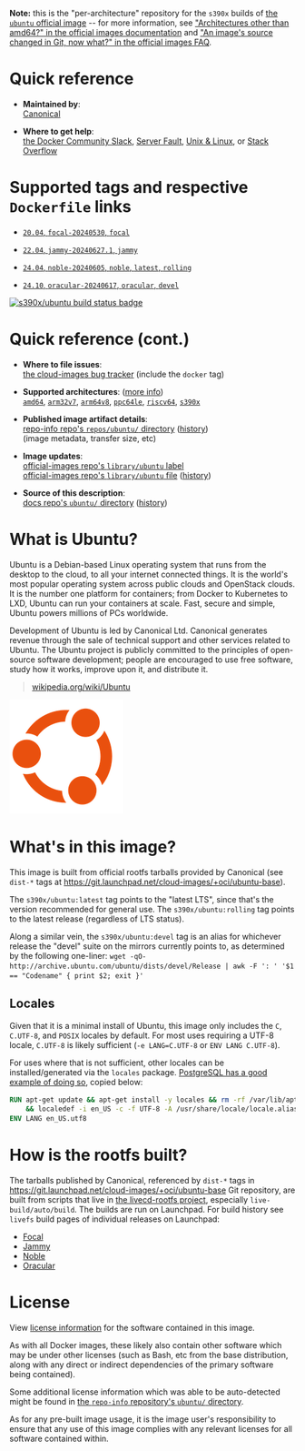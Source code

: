 <!--

********************************************************************************

WARNING:

    DO NOT EDIT "ubuntu/README.md"

    IT IS AUTO-GENERATED

    (from the other files in "ubuntu/" combined with a set of templates)

********************************************************************************

-->

**Note:** this is the "per-architecture" repository for the `s390x` builds of [the `ubuntu` official image](https://hub.docker.com/_/ubuntu) -- for more information, see ["Architectures other than amd64?" in the official images documentation](https://github.com/docker-library/official-images#architectures-other-than-amd64) and ["An image's source changed in Git, now what?" in the official images FAQ](https://github.com/docker-library/faq#an-images-source-changed-in-git-now-what).

# Quick reference

-	**Maintained by**:  
	[Canonical](https://launchpad.net/cloud-images)

-	**Where to get help**:  
	[the Docker Community Slack](https://dockr.ly/comm-slack), [Server Fault](https://serverfault.com/help/on-topic), [Unix & Linux](https://unix.stackexchange.com/help/on-topic), or [Stack Overflow](https://stackoverflow.com/help/on-topic)

# Supported tags and respective `Dockerfile` links

-	[`20.04`, `focal-20240530`, `focal`](https://git.launchpad.net/cloud-images/+oci/ubuntu-base/tree/oci/index.json?h=refs/tags/dist-focal-s390x-20240530-4ee78698&id=4ee78698cc4fa3d53c5c9824da2fc792136740d8)

-	[`22.04`, `jammy-20240627.1`, `jammy`](https://git.launchpad.net/cloud-images/+oci/ubuntu-base/tree/oci/index.json?h=refs/tags/dist-jammy-s390x-20240627.1-9391c7d3&id=9391c7d3240a49e6c76843ccf3342a2c9f4da90f)

-	[`24.04`, `noble-20240605`, `noble`, `latest`, `rolling`](https://git.launchpad.net/cloud-images/+oci/ubuntu-base/tree/oci/index.json?h=refs/tags/dist-noble-s390x-20240605-17a304a2&id=17a304a2f858f7401179b7bd7bb15340e8ee2d51)

-	[`24.10`, `oracular-20240617`, `oracular`, `devel`](https://git.launchpad.net/cloud-images/+oci/ubuntu-base/tree/oci/index.json?h=refs/tags/dist-oracular-s390x-20240617-499ce1a7&id=499ce1a75f253d893454c2af1f7209788128f415)

[![s390x/ubuntu build status badge](https://img.shields.io/jenkins/s/https/doi-janky.infosiftr.net/job/multiarch/job/s390x/job/ubuntu.svg?label=s390x/ubuntu%20%20build%20job)](https://doi-janky.infosiftr.net/job/multiarch/job/s390x/job/ubuntu/)

# Quick reference (cont.)

-	**Where to file issues**:  
	[the cloud-images bug tracker](https://bugs.launchpad.net/cloud-images) (include the `docker` tag)

-	**Supported architectures**: ([more info](https://github.com/docker-library/official-images#architectures-other-than-amd64))  
	[`amd64`](https://hub.docker.com/r/amd64/ubuntu/), [`arm32v7`](https://hub.docker.com/r/arm32v7/ubuntu/), [`arm64v8`](https://hub.docker.com/r/arm64v8/ubuntu/), [`ppc64le`](https://hub.docker.com/r/ppc64le/ubuntu/), [`riscv64`](https://hub.docker.com/r/riscv64/ubuntu/), [`s390x`](https://hub.docker.com/r/s390x/ubuntu/)

-	**Published image artifact details**:  
	[repo-info repo's `repos/ubuntu/` directory](https://github.com/docker-library/repo-info/blob/master/repos/ubuntu) ([history](https://github.com/docker-library/repo-info/commits/master/repos/ubuntu))  
	(image metadata, transfer size, etc)

-	**Image updates**:  
	[official-images repo's `library/ubuntu` label](https://github.com/docker-library/official-images/issues?q=label%3Alibrary%2Fubuntu)  
	[official-images repo's `library/ubuntu` file](https://github.com/docker-library/official-images/blob/master/library/ubuntu) ([history](https://github.com/docker-library/official-images/commits/master/library/ubuntu))

-	**Source of this description**:  
	[docs repo's `ubuntu/` directory](https://github.com/docker-library/docs/tree/master/ubuntu) ([history](https://github.com/docker-library/docs/commits/master/ubuntu))

# What is Ubuntu?

Ubuntu is a Debian-based Linux operating system that runs from the desktop to the cloud, to all your internet connected things. It is the world's most popular operating system across public clouds and OpenStack clouds. It is the number one platform for containers; from Docker to Kubernetes to LXD, Ubuntu can run your containers at scale. Fast, secure and simple, Ubuntu powers millions of PCs worldwide.

Development of Ubuntu is led by Canonical Ltd. Canonical generates revenue through the sale of technical support and other services related to Ubuntu. The Ubuntu project is publicly committed to the principles of open-source software development; people are encouraged to use free software, study how it works, improve upon it, and distribute it.

> [wikipedia.org/wiki/Ubuntu](https://en.wikipedia.org/wiki/Ubuntu)

![logo](https://raw.githubusercontent.com/docker-library/docs/2ac3caaf21dfba9734f20518971983edc617c77c/ubuntu/logo.png)

# What's in this image?

This image is built from official rootfs tarballs provided by Canonical (see `dist-*` tags at https://git.launchpad.net/cloud-images/+oci/ubuntu-base).

The `s390x/ubuntu:latest` tag points to the "latest LTS", since that's the version recommended for general use. The `s390x/ubuntu:rolling` tag points to the latest release (regardless of LTS status).

Along a similar vein, the `s390x/ubuntu:devel` tag is an alias for whichever release the "devel" suite on the mirrors currently points to, as determined by the following one-liner: `wget -qO- http://archive.ubuntu.com/ubuntu/dists/devel/Release | awk -F ': ' '$1 == "Codename" { print $2; exit }'`

## Locales

Given that it is a minimal install of Ubuntu, this image only includes the `C`, `C.UTF-8`, and `POSIX` locales by default. For most uses requiring a UTF-8 locale, `C.UTF-8` is likely sufficient (`-e LANG=C.UTF-8` or `ENV LANG C.UTF-8`).

For uses where that is not sufficient, other locales can be installed/generated via the `locales` package. [PostgreSQL has a good example of doing so](https://github.com/docker-library/postgres/blob/69bc540ecfffecce72d49fa7e4a46680350037f9/9.6/Dockerfile#L21-L24), copied below:

```dockerfile
RUN apt-get update && apt-get install -y locales && rm -rf /var/lib/apt/lists/* \
	&& localedef -i en_US -c -f UTF-8 -A /usr/share/locale/locale.alias en_US.UTF-8
ENV LANG en_US.utf8
```

# How is the rootfs built?

The tarballs published by Canonical, referenced by `dist-*` tags in https://git.launchpad.net/cloud-images/+oci/ubuntu-base Git repository, are built from scripts that live in [the livecd-rootfs project](https://code.launchpad.net/~ubuntu-core-dev/livecd-rootfs/+git/livecd-rootfs/+ref/ubuntu/master), especially `live-build/auto/build`. The builds are run on Launchpad. For build history see `livefs` build pages of individual releases on Launchpad:

-	[Focal](https://launchpad.net/~cloud-images-release-managers/+livefs/ubuntu/focal/ubuntu-oci)
-	[Jammy](https://launchpad.net/~cloud-images-release-managers/+livefs/ubuntu/jammy/ubuntu-oci)
-	[Noble](https://launchpad.net/~cloud-images-release-managers/+livefs/ubuntu/noble/ubuntu-oci)
-	[Oracular](https://launchpad.net/~cloud-images-release-managers/+livefs/ubuntu/oracular/ubuntu-oci)

# License

View [license information](https://www.ubuntu.com/about/about-ubuntu/licensing) for the software contained in this image.

As with all Docker images, these likely also contain other software which may be under other licenses (such as Bash, etc from the base distribution, along with any direct or indirect dependencies of the primary software being contained).

Some additional license information which was able to be auto-detected might be found in [the `repo-info` repository's `ubuntu/` directory](https://github.com/docker-library/repo-info/tree/master/repos/ubuntu).

As for any pre-built image usage, it is the image user's responsibility to ensure that any use of this image complies with any relevant licenses for all software contained within.
